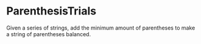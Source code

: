 # ParenthesisTrials
Given a series of strings, add the minimum amount of parentheses to make a string of parentheses balanced.
